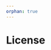 ```yaml
---
orphan: true
---
```


# License

```{include} ../LICENSE

```
                                                                                                                                                                                                                                                                                                                               